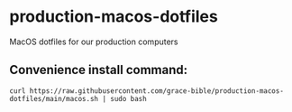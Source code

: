 # production-macos-dotfiles
MacOS dotfiles for our production computers


## Convenience install command:
```
curl https://raw.githubusercontent.com/grace-bible/production-macos-dotfiles/main/macos.sh | sudo bash
```
